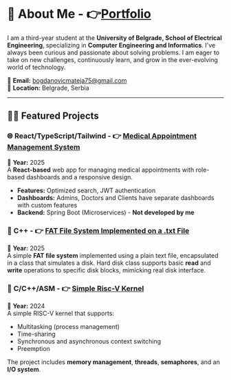 # 📜 About Me - 👉<a href="https://matejabogdanovic.github.io/matejabogdanovic/">Portfolio</a>

I am a third-year student at the **University of Belgrade, School of Electrical Engineering**, specializing in **Computer Engineering and Informatics**. I've always been curious and passionate about solving problems. I am eager to take on new challenges, continuously learn, and grow in the ever-evolving world of technology.

📧 **Email:** bogdanovicmateja75@gmail.com  
📍 **Location:** Belgrade, Serbia

---

## 🧑‍💻 Featured Projects

### 🌐 **React/TypeScript/Tailwind - 👉 <a href="https://github.com/matejabogdanovic/Spring-Boot-React-Health-Management-System">Medical Appointment Management System</a>**

📅 **Year:** 2025\
A **React-based** web app for managing medical appointments with role-based dashboards and a responsive design.

- **Features:** Optimized search, JWT authentication
- **Dashboards:** Admins, Doctors and Clients have separate dashboards with custom features
- **Backend:** Spring Boot (Microservices) - **Not developed by me**

### 📂 **C++ - 👉 <a href="https://github.com/matejabogdanovic/FAT-File-System-Simulation">FAT File System Implemented on a .txt File</a>**

📅 **Year:** 2025\
A simple **FAT file system** implemented using a plain text file, encapsulated in a class that simulates a disk. Hard disk class supports basic **read** and **write** operations to specific disk blocks, mimicking real disk interface.

### 🔧 **C/C++/ASM - 👉 <a href="https://github.com/matejabogdanovic/University/tree/main/Year2/Semester4/OS1/riscv-simple-kernel">Simple Risc-V Kernel</a>**

📅 **Year:** 2024  
A simple RISC-V kernel that supports:

- Multitasking (process management)
- Time-sharing
- Synchronous and asynchronous context switching
- Preemption

The project includes **memory management**, **threads**, **semaphores**, and an **I/O system**.
